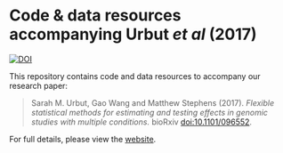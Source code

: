 # Code & data resources accompanying Urbut *et al* (2017)

[![DOI](https://zenodo.org/badge/44247975.svg)][zenodo-badge]

This repository contains code and data resources to accompany our
research paper:

> Sarah M. Urbut, Gao Wang and Matthew Stephens (2017). *Flexible
> statistical methods for estimating and testing effects in genomic
> studies with multiple conditions.* bioRxiv
> [doi:10.1101/096552][biorxiv-paper].

For full details, please view the [website][github-site].

[github-site]: https://stephenslab.github.io/gtexresults
[biorxiv-paper]: http://dx.doi.org/10.1101/096552
[zenodo-badge]: https://zenodo.org/badge/latestdoi/44247975
